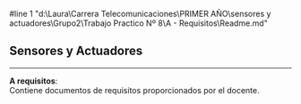 #line 1 "d:\\Laura\\Carrera Telecomunicaciones\\PRIMER AÑO\\sensores y actuadores\\Grupo2\\Trabajo Practico Nº 8\\A - Requisitos\\Readme.md"

## Sensores y Actuadores


---

**A requisitos**:   
 Contiene documentos de requisitos proporcionados por el docente.